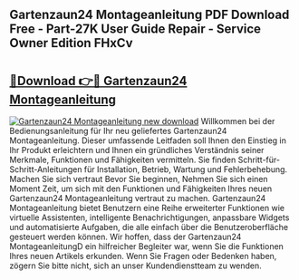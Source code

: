 ## Gartenzaun24 Montageanleitung PDF Download Free - Part-27K User Guide Repair - Service Owner Edition FHxCv

# <h2><a href="http://df8470.blite.top/?on=Gartenzaun24+Montageanleitung">🔗Download 👉🔴 Gartenzaun24 Montageanleitung</a></h2>

[![Gartenzaun24 Montageanleitung new download](https://i.imgur.com/lujVjoI.png)](http://df8470.blite.top/?on=Gartenzaun24+Montageanleitung)
Willkommen bei der Bedienungsanleitung für Ihr neu geliefertes Gartenzaun24 Montageanleitung. Dieser umfassende Leitfaden soll Ihnen den Einstieg in Ihr Produkt erleichtern und Ihnen ein gründliches Verständnis seiner Merkmale, Funktionen und Fähigkeiten vermitteln. Sie finden Schritt-für-Schritt-Anleitungen für Installation, Betrieb, Wartung und Fehlerbehebung. Machen Sie sich vertraut Bevor Sie beginnen, Nehmen Sie sich einen Moment Zeit, um sich mit den Funktionen und Fähigkeiten Ihres neuen Gartenzaun24 Montageanleitung vertraut zu machen. Gartenzaun24 Montageanleitung bietet Benutzern eine Reihe erweiterter Funktionen wie virtuelle Assistenten, intelligente Benachrichtigungen, anpassbare Widgets und automatisierte Aufgaben, die alle einfach über die Benutzeroberfläche gesteuert werden können. Wir hoffen, dass der Gartenzaun24 MontageanleitungD ein hilfreicher Begleiter war, wenn Sie die Funktionen Ihres neuen Artikels erkunden. Wenn Sie Fragen oder Bedenken haben, zögern Sie bitte nicht, sich an unser Kundendienstteam zu wenden.
